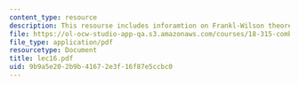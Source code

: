 ```yaml
---
content_type: resource
description: This resourse includes inforamtion on Frankl-Wilson theorem.
file: https://ol-ocw-studio-app-qa.s3.amazonaws.com/courses/18-315-combinatorial-theory-introduction-to-graph-theory-extremal-and-enumerative-combinatorics-spring-2005/9b9a5e202b9b41672e3f16f87e5ccbc0_lec16.pdf
file_type: application/pdf
resourcetype: Document
title: lec16.pdf
uid: 9b9a5e20-2b9b-4167-2e3f-16f87e5ccbc0
---
```

